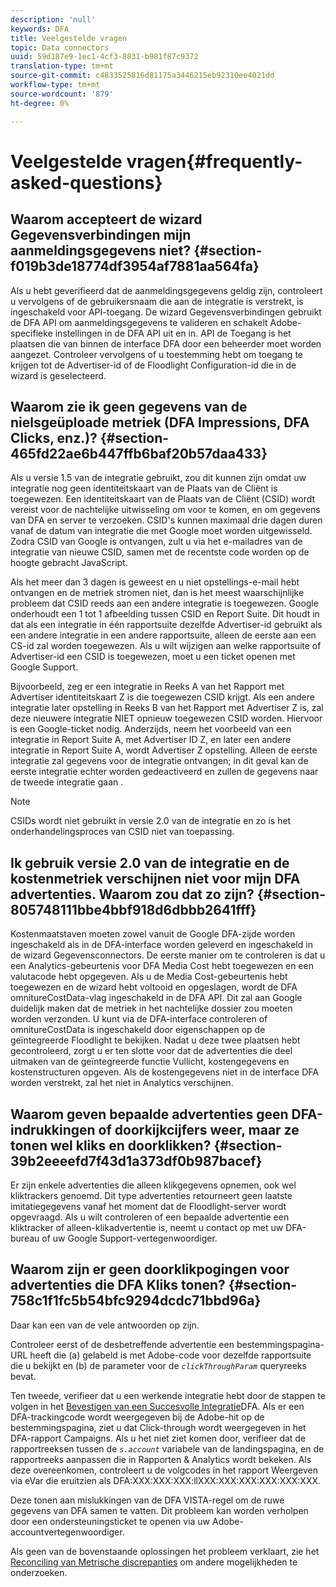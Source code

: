 ```yaml
---
description: 'null'
keywords: DFA
title: Veelgestelde vragen
topic: Data connectors
uuid: 59d187e9-1ec1-4cf3-8831-b981f87c9372
translation-type: tm+mt
source-git-commit: c4833525816d81175a3446215eb92310ee4021dd
workflow-type: tm+mt
source-wordcount: '879'
ht-degree: 0%

---
```



# Veelgestelde vragen{#frequently-asked-questions}

## Waarom accepteert de wizard Gegevensverbindingen mijn aanmeldingsgegevens niet? {#section-f019b3de18774df3954af7881aa564fa}

Als u hebt geverifieerd dat de aanmeldingsgegevens geldig zijn, controleert u vervolgens of de gebruikersnaam die aan de integratie is verstrekt, is ingeschakeld voor API-toegang. De wizard Gegevensverbindingen gebruikt de DFA API om aanmeldingsgegevens te valideren en schakelt Adobe-specifieke instellingen in de DFA API uit en in. API de Toegang is het plaatsen die van binnen de interface DFA door een beheerder moet worden aangezet. Controleer vervolgens of u toestemming hebt om toegang te krijgen tot de Advertiser-id of de Floodlight Configuration-id die in de wizard is geselecteerd.

## Waarom zie ik geen gegevens van de nielsgeüploade metriek (DFA Impressions, DFA Clicks, enz.)? {#section-465fd22ae6b447ffb6baf20b57daa433}

Als u versie 1.5 van de integratie gebruikt, zou dit kunnen zijn omdat uw integratie nog geen identiteitskaart van de Plaats van de Cliënt is toegewezen. Een identiteitskaart van de Plaats van de Cliënt (CSID) wordt vereist voor de nachtelijke uitwisseling om voor te komen, en om gegevens van DFA en server te verzoeken. CSID&#39;s kunnen maximaal drie dagen duren vanaf de datum van integratie die met Google moet worden uitgewisseld. Zodra CSID van Google is ontvangen, zult u via het e-mailadres van de integratie van nieuwe CSID, samen met de recentste code worden op de hoogte gebracht JavaScript.

Als het meer dan 3 dagen is geweest en u niet opstellings-e-mail hebt ontvangen en de metriek stromen niet, dan is het meest waarschijnlijke probleem dat CSID reeds aan een andere integratie is toegewezen. Google onderhoudt een 1 tot 1 afbeelding tussen CSID en Report Suite. Dit houdt in dat als een integratie in één rapportsuite dezelfde Advertiser-id gebruikt als een andere integratie in een andere rapportsuite, alleen de eerste aan een CS-id zal worden toegewezen. Als u wilt wijzigen aan welke rapportsuite of Advertiser-id een CSID is toegewezen, moet u een ticket openen met Google Support.

Bijvoorbeeld, zeg er een integratie in Reeks A van het Rapport met Advertiser identiteitskaart Z is die toegewezen CSID krijgt. Als een andere integratie later opstelling in Reeks B van het Rapport met Advertiser Z is, zal deze nieuwere integratie NIET opnieuw toegewezen CSID worden. Hiervoor is een Google-ticket nodig. Anderzijds, neem het voorbeeld van een integratie in Report Suite A, met Advertiser ID Z, en later een andere integratie in Report Suite A, wordt Advertiser Z opstelling. Alleen de eerste integratie zal gegevens voor de integratie ontvangen; in dit geval kan de eerste integratie echter worden gedeactiveerd en zullen de gegevens naar de tweede integratie gaan .

>[!NOTE]
>
>CSIDs wordt niet gebruikt in versie 2.0 van de integratie en zo is het onderhandelingsproces van CSID niet van toepassing.

## Ik gebruik versie 2.0 van de integratie en de kostenmetriek verschijnen niet voor mijn DFA advertenties. Waarom zou dat zo zijn? {#section-805748111bbe4bbf918d6dbbb2641fff}

Kostenmaatstaven moeten zowel vanuit de Google DFA-zijde worden ingeschakeld als in de DFA-interface worden geleverd en ingeschakeld in de wizard Gegevensconnectors. De eerste manier om te controleren is dat u een Analytics-gebeurtenis voor DFA Media Cost hebt toegewezen en een valutacode hebt opgegeven. Als u de Media Cost-gebeurtenis hebt toegewezen en de wizard hebt voltooid en opgeslagen, wordt de DFA omnitureCostData-vlag ingeschakeld in de DFA API. Dit zal aan Google duidelijk maken dat de metriek in het nachtelijke dossier zou moeten worden verzonden. U kunt via de DFA-interface controleren of omnitureCostData is ingeschakeld door eigenschappen op de geïntegreerde Floodlight te bekijken. Nadat u deze twee plaatsen hebt gecontroleerd, zorgt u er ten slotte voor dat de advertenties die deel uitmaken van de geïntegreerde functie Vullicht, kostengegevens en kostenstructuren opgeven. Als de kostengegevens niet in de interface DFA worden verstrekt, zal het niet in Analytics verschijnen.

## Waarom geven bepaalde advertenties geen DFA-indrukkingen of doorkijkcijfers weer, maar ze tonen wel kliks en doorklikken? {#section-39b2eeeefd7f43d1a373df0b987bacef}

Er zijn enkele advertenties die alleen klikgegevens opnemen, ook wel kliktrackers genoemd. Dit type advertenties retourneert geen laatste imitatiegegevens vanaf het moment dat de Floodlight-server wordt opgevraagd. Als u wilt controleren of een bepaalde advertentie een kliktracker of alleen-klikadvertentie is, neemt u contact op met uw DFA-bureau of uw Google Support-vertegenwoordiger.

## Waarom zijn er geen doorklikpogingen voor advertenties die DFA Kliks tonen? {#section-758c1f1fc5b54bfc9294dcdc71bbd96a}

Daar kan een van de vele antwoorden op zijn.

Controleer eerst of de desbetreffende advertentie een bestemmingspagina-URL heeft die (a) gelabeld is met Adobe-code voor dezelfde rapportsuite die u bekijkt en (b) de parameter voor de *`clickThroughParam`* queryreeks bevat.

Ten tweede, verifieer dat u een werkende integratie hebt door de stappen te volgen in het [Bevestigen van een Succesvolle Integratie](../dfa-data-connector-analytics/dfa-integration.md)DFA. Als er een DFA-trackingcode wordt weergegeven bij de Adobe-hit op de bestemmingspagina, ziet u dat Click-through wordt weergegeven in het DFA-rapport Campaigns. Als u het niet ziet komen door, verifieer dat de rapportreeksen tussen de *`s.account`* variabele van de landingspagina, en de rapportreeks aanpassen die in Rapporten &amp; Analytics wordt bekeken. Als deze overeenkomen, controleert u de volgcodes in het rapport Weergeven via eVar die eruitzien als DFA:XXX:XXX:XXX:llXXX:XXX:XXX:XXX:XXX:XXX.

Deze tonen aan mislukkingen van de DFA VISTA-regel om de ruwe gegevens van DFA samen te vatten. Dit probleem kan worden verholpen door een ondersteuningsticket te openen via uw Adobe-accountvertegenwoordiger.

Als geen van de bovenstaande oplossingen het probleem verklaart, zie het [Reconciling van Metrische discrepanties](../dfa-data-connector-analytics/dfa-reconciling-metric-discrepancies.md) om andere mogelijkheden te onderzoeken.
